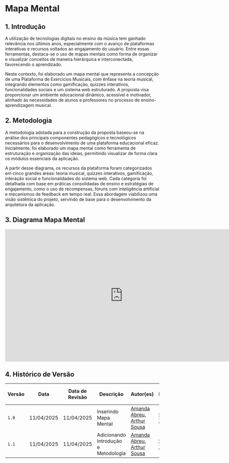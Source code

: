 # Mapa Mental

## 1. Introdução
A utilização de tecnologias digitais no ensino da música tem ganhado relevância nos últimos anos, especialmente com o avanço de plataformas interativas e recursos voltados ao engajamento do usuário. Entre essas ferramentas, destaca-se o uso de mapas mentais como forma de organizar e visualizar conceitos de maneira hierárquica e interconectada, favorecendo o aprendizado.

Neste contexto, foi elaborado um mapa mental que representa a concepção de uma Plataforma de Exercícios Musicais, com ênfase na teoria musical, integrando elementos como gamificação, quizzes interativos, funcionalidades sociais e um sistema web estruturado. A proposta visa proporcionar um ambiente educacional dinâmico, acessível e motivador, alinhado às necessidades de alunos e professores no processo de ensino-aprendizagem musical.

## 2. Metodologia
A metodologia adotada para a construção da proposta baseou-se na análise dos principais componentes pedagógicos e tecnológicos necessários para o desenvolvimento de uma plataforma educacional eficaz. Inicialmente, foi elaborado um mapa mental como ferramenta de estruturação e organização das ideias, permitindo visualizar de forma clara os módulos essenciais da aplicação. 

A partir desse diagrama, os recursos da plataforma foram categorizados em cinco grandes áreas: teoria musical, quizzes interativos, gamificação, interação social e funcionalidades do sistema web. Cada categoria foi detalhada com base em práticas consolidadas de ensino e estratégias de engajamento, como o uso de recompensas, fóruns com inteligência artificial e mecanismos de feedback em tempo real. Essa abordagem viabilizou uma visão sistêmica do projeto, servindo de base para o desenvolvimento da arquitetura da aplicação.

## 3. Diagrama Mapa Mental

<iframe width="768" height="432" src="https://miro.com/app/live-embed/uXjVIDxslww=/?moveToViewport=-4091,-2082,7886,3766&embedId=257653895974" frameborder="0" scrolling="no" allow="fullscreen; clipboard-read; clipboard-write" allowfullscreen></iframe>



## 4. Histórico de Versão

| Versão | Data         | Data de Revisão | Descrição             | Autor(es)                                                                 | Revisor(es) |      Detalhes da revisão        |
|--------|--------------|-----------------|------------------------|---------------------------------------------------------------------------|-------------|-------------------------- |
| `1.0`  | 11/04/2025   | 11/04/2025      | Inserindo Mapa Mental | [Amanda Abreu](https://github.com/Amandaaaaabreu), [Arthur Sousa](https://github.com/arthurrsousa) |   [Sebastián Zuzunaga](https://github.com/sebazac332)          | Revisão aprovada |
| `1.1`  | 11/04/2025   | 11/04/2025      | Adicionando Introdução e Metodologia | [Amanda Abreu](https://github.com/Amandaaaaabreu), [Arthur Sousa](https://github.com/arthurrsousa) |    [Sebastián Zuzunaga](https://github.com/sebazac332)         | Revisão aprovada |

